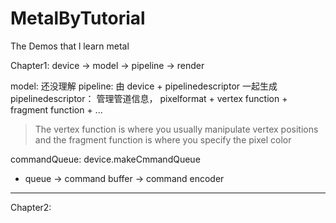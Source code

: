 # MetalByTutorial
The Demos that l learn metal

Chapter1:
device -> model -> pipeline -> render

model: 还没理解
pipeline:  由 device  + pipelinedescriptor 一起生成
pipelinedescriptor： 管理管道信息， pixelformat + vertex function + fragment function + ...

> The vertex function is where you usually manipulate vertex positions and the fragment function is where you specify the pixel color

commandQueue: device.makeCmmandQueue
 * queue  -> command buffer -> command encoder 
                        
***

Chapter2:

